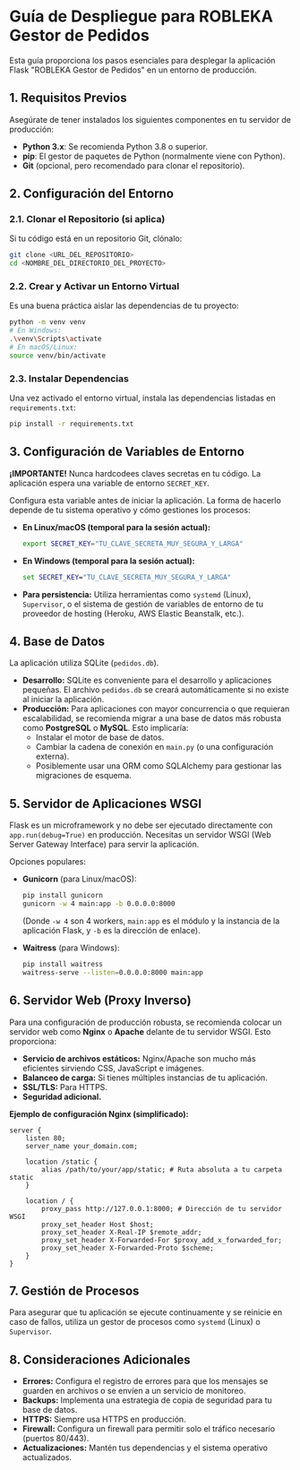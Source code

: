 # Guía de Despliegue para ROBLEKA Gestor de Pedidos

Esta guía proporciona los pasos esenciales para desplegar la aplicación Flask "ROBLEKA Gestor de Pedidos" en un entorno de producción.

## 1. Requisitos Previos

Asegúrate de tener instalados los siguientes componentes en tu servidor de producción:

*   **Python 3.x**: Se recomienda Python 3.8 o superior.
*   **pip**: El gestor de paquetes de Python (normalmente viene con Python).
*   **Git** (opcional, pero recomendado para clonar el repositorio).

## 2. Configuración del Entorno

### 2.1. Clonar el Repositorio (si aplica)

Si tu código está en un repositorio Git, clónalo:

```bash
git clone <URL_DEL_REPOSITORIO>
cd <NOMBRE_DEL_DIRECTORIO_DEL_PROYECTO>
```

### 2.2. Crear y Activar un Entorno Virtual

Es una buena práctica aislar las dependencias de tu proyecto:

```bash
python -m venv venv
# En Windows:
.\venv\Scripts\activate
# En macOS/Linux:
source venv/bin/activate
```

### 2.3. Instalar Dependencias

Una vez activado el entorno virtual, instala las dependencias listadas en `requirements.txt`:

```bash
pip install -r requirements.txt
```

## 3. Configuración de Variables de Entorno

**¡IMPORTANTE!** Nunca hardcodees claves secretas en tu código. La aplicación espera una variable de entorno `SECRET_KEY`.

Configura esta variable antes de iniciar la aplicación. La forma de hacerlo depende de tu sistema operativo y cómo gestiones los procesos:

*   **En Linux/macOS (temporal para la sesión actual):**
    ```bash
    export SECRET_KEY="TU_CLAVE_SECRETA_MUY_SEGURA_Y_LARGA"
    ```
*   **En Windows (temporal para la sesión actual):**
    ```cmd
    set SECRET_KEY="TU_CLAVE_SECRETA_MUY_SEGURA_Y_LARGA"
    ```
*   **Para persistencia:** Utiliza herramientas como `systemd` (Linux), `Supervisor`, o el sistema de gestión de variables de entorno de tu proveedor de hosting (Heroku, AWS Elastic Beanstalk, etc.).

## 4. Base de Datos

La aplicación utiliza SQLite (`pedidos.db`).

*   **Desarrollo:** SQLite es conveniente para el desarrollo y aplicaciones pequeñas. El archivo `pedidos.db` se creará automáticamente si no existe al iniciar la aplicación.
*   **Producción:** Para aplicaciones con mayor concurrencia o que requieran escalabilidad, se recomienda migrar a una base de datos más robusta como **PostgreSQL** o **MySQL**. Esto implicaría:
    *   Instalar el motor de base de datos.
    *   Cambiar la cadena de conexión en `main.py` (o una configuración externa).
    *   Posiblemente usar una ORM como SQLAlchemy para gestionar las migraciones de esquema.

## 5. Servidor de Aplicaciones WSGI

Flask es un microframework y no debe ser ejecutado directamente con `app.run(debug=True)` en producción. Necesitas un servidor WSGI (Web Server Gateway Interface) para servir la aplicación.

Opciones populares:

*   **Gunicorn** (para Linux/macOS):
    ```bash
    pip install gunicorn
    gunicorn -w 4 main:app -b 0.0.0.0:8000
    ```
    (Donde `-w 4` son 4 workers, `main:app` es el módulo y la instancia de la aplicación Flask, y `-b` es la dirección de enlace).

*   **Waitress** (para Windows):
    ```bash
    pip install waitress
    waitress-serve --listen=0.0.0.0:8000 main:app
    ```

## 6. Servidor Web (Proxy Inverso)

Para una configuración de producción robusta, se recomienda colocar un servidor web como **Nginx** o **Apache** delante de tu servidor WSGI. Esto proporciona:

*   **Servicio de archivos estáticos:** Nginx/Apache son mucho más eficientes sirviendo CSS, JavaScript e imágenes.
*   **Balanceo de carga:** Si tienes múltiples instancias de tu aplicación.
*   **SSL/TLS:** Para HTTPS.
*   **Seguridad adicional.**

**Ejemplo de configuración Nginx (simplificado):**

```nginx
server {
    listen 80;
    server_name your_domain.com;

    location /static {
        alias /path/to/your/app/static; # Ruta absoluta a tu carpeta static
    }

    location / {
        proxy_pass http://127.0.0.1:8000; # Dirección de tu servidor WSGI
        proxy_set_header Host $host;
        proxy_set_header X-Real-IP $remote_addr;
        proxy_set_header X-Forwarded-For $proxy_add_x_forwarded_for;
        proxy_set_header X-Forwarded-Proto $scheme;
    }
}
```

## 7. Gestión de Procesos

Para asegurar que tu aplicación se ejecute continuamente y se reinicie en caso de fallos, utiliza un gestor de procesos como `systemd` (Linux) o `Supervisor`.

## 8. Consideraciones Adicionales

*   **Errores:** Configura el registro de errores para que los mensajes se guarden en archivos o se envíen a un servicio de monitoreo.
*   **Backups:** Implementa una estrategia de copia de seguridad para tu base de datos.
*   **HTTPS:** Siempre usa HTTPS en producción.
*   **Firewall:** Configura un firewall para permitir solo el tráfico necesario (puertos 80/443).
*   **Actualizaciones:** Mantén tus dependencias y el sistema operativo actualizados.
